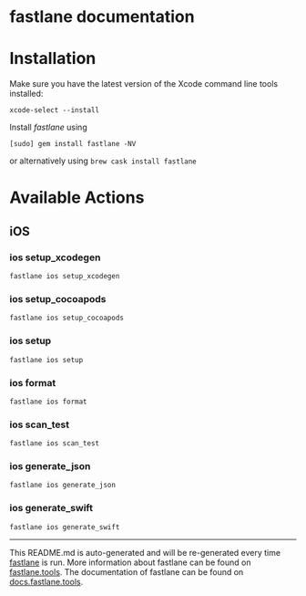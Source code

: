 fastlane documentation
================
# Installation

Make sure you have the latest version of the Xcode command line tools installed:

```
xcode-select --install
```

Install _fastlane_ using
```
[sudo] gem install fastlane -NV
```
or alternatively using `brew cask install fastlane`

# Available Actions
## iOS
### ios setup_xcodegen
```
fastlane ios setup_xcodegen
```

### ios setup_cocoapods
```
fastlane ios setup_cocoapods
```

### ios setup
```
fastlane ios setup
```

### ios format
```
fastlane ios format
```

### ios scan_test
```
fastlane ios scan_test
```

### ios generate_json
```
fastlane ios generate_json
```

### ios generate_swift
```
fastlane ios generate_swift
```


----

This README.md is auto-generated and will be re-generated every time [fastlane](https://fastlane.tools) is run.
More information about fastlane can be found on [fastlane.tools](https://fastlane.tools).
The documentation of fastlane can be found on [docs.fastlane.tools](https://docs.fastlane.tools).
